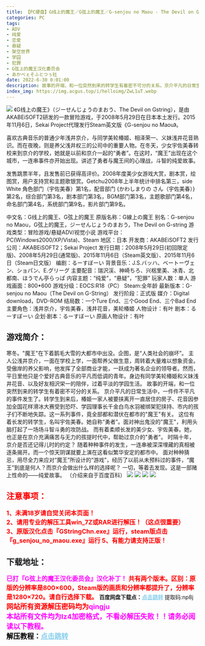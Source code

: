 ```yaml
---
title: 【PC硬盘】G线上的魔王／G弦上的魔王／G-senjou no Maou - The Devil on G-String
categories: PC
tags:
- ADV
- 纯爱
- 恋爱
- 悬疑
- 架空世界
- 学园
- 犯罪
- G弦上的魔王汉化委员会
- あかべぇそふとつぅ社
date: 2022-6-30 0:01:00
description: 故事的开端，和一位突然到来的转学生有着密不可分的关系。京介平凡的日常生活中，一件件不平凡的事件发生了。转学生到来后，椿姫一家人被要挟离开一直居住的房子、花音因参加全国花样滑冰大赛受到恐吓、学园理事长千金白鸟水羽被绑架犯挟持、市内的孩子们不断地失踪。这一系列事件，竟全部都和潜伏在都市的"魔王"有关。
index_img: https://img.acgus.top/i/helloimg/ZwL1uT.webp
---
```

![](https://img.acgus.top/i/helloimg/ZwL1uT.webp)
《G线上の魔王》（ジーせんじょうのまおう、The Devil on Gstring），是由AKABEiSOFT2研发的一款冒险游戏，于2008年5月29日在日本本土发行。2015年11月6日，Sekai Project代理发行Steam英文版《G-senjou no Maou》。

喜欢古典音乐的普通少年浅井京介，与同学美轮椿姬、相泽荣一、义妹浅井花音熟识。而在夜晚，则是养父浅井权三的公司中的重要人物。在冬天，少女宇佐美春转校来到京介的学校，她就是以前和京介一起的“勇者”。在这时，“魔王”出现在这个城市，一连串事件亦开始出现。讲述了勇者与魔王间的心理战，斗智的纯爱故事。

发售跳票半年，且发售前已获得高评价。2008年度美少女游戏大赏，剧本赏，绘图赏，用户支持赏和主题歌银赏。Getchu2008年上半年统计中排名第三，side White 角色部门（宇佐美春）第1名，配音部门 {かわしまりの さん（宇佐美春）}第2名，综合部门第3名，剧本部门第3名，BGM部门第3名，主题歌部门第4名，命名部门第4名，系统部门第9名，影片部门第9名。

中文名：G线上的魔王、G弦上的魔王
原版名称：G線上の魔王
别名：G-senjou no Maou，G弦上的魔王，ジーせんじょうのまおう，The Devil on G-string
游戏类型：冒险游戏/悬疑ADV/视觉小说
游戏平台：PC(Windows2000/XP/Vista)、Steam
地区：日本
开发商：AKABEiSOFT2
发行公司：AKABEiSOFT2；Sekai Project
发行日期：2008年5月29日(初回限定版)、2008年5月29日(通常版)、2015年11月6日（Steam英文版）、2015年11月6日（Steam日文版）
编剧：るーすぼーい
背景音乐：J.S.バッハ、ベートーヴェン、ショパン、E.グリーグ
主要配音：瑞沢渓、神崎ちろ、兴梠里美、冰青、北都南、ほうでん亭らっぱ
内容主题：“纯爱”，“悬疑”，“犯罪”
玩家人数：单人
游戏画面：800*600
游戏分级：EOCS:R18（PC）
Steam:全年龄
最新版本：G-senjou no Maou（The Devil on G-String）
发行阶段：正式版
媒介：Digital download，DVD-ROM
结局数：一个Ture End、三个Good End、三个Bad End
主要角色：浅井京介，宇佐美春，浅井花音，美轮椿姬
人物设计：有叶
剧本：るーすぼーい
企划·剧本：るーすぼーい
原画人物设计：有叶

## 游戏简介：
寒冬。"魔王"在下着鹅毛大雪的大都市中出没。企图，是“人类社会的崩坏”。
主人公浅井京介，一面在学校上学，一面帮养父做生意，周转着大量难以想象资金。受傲岸的养父影响，他发挥了全部商业才能，一跃成为著名企业的领导者。然而，平日里他只是个爱好古典音乐的平凡而低调的青年。身边有同学美轮椿姫和义妹浅井花音、以及好友相沢栄一的陪伴，过着平淡的学园生活。
故事的开端，和一位突然到来的转学生有着密不可分的关系。
京介平凡的日常生活中，一件件不平凡的事件发生了。转学生到来后，椿姫一家人被要挟离开一直居住的房子、花音因参加全国花样滑冰大赛受到恐吓、学园理事长千金白鸟水羽被绑架犯挟持、市内的孩子们不断地失踪。这一系列事件，竟全部都和潜伏在都市的"魔王"有关。
这位有着长发的转学生，名叫宇佐美春。她自称“勇者”。面对神出鬼没的"魔王"，利用头脑打起了一场场斗智斗勇的攻防战。
而有着柔顺长发的美少女、宇佐美春。她，也正是在京介充满痛苦与无力的孩提时代中，帮助过京介的"勇者"。
时隔十年，京介是否还记得儿时的约定？
随着种种事件的发生，一连串被深深埋藏的真相被逐条揭开。而一个惊天阴谋就要上演在这看似繁华安定的都市中。
面对种种猜忌，用尽全力来应对“魔王”所设计的“游戏”，经历了以前从未预料过的事件，“魔王”到底是何人？而京介会做出什么样的选择呢？
一切，等着去发现。这是一部赌上性命的——纯爱故事。
（介绍来自于百度百科）
![](https://img.acgus.top/i/helloimg/ZwLE3o.webp)
![](https://img.acgus.top/i/helloimg/ZwLqrb.webp)
![](https://img.acgus.top/i/helloimg/ZwLXJ1.webp)
![](https://img.acgus.top/i/helloimg/ZwLeOK.webp)





## <font color=#FF0000 >注意事项：</font>
<font color=#FF0000 size=3><b>1、未满18岁请自觉关闭本页面！  
2、请用专业的解压工具win_7Z或RAR进行解压！（这点很重要）           
3、原版汉化点击『GStringChn.exe』运行，steam版点击『g_senjou_no_maou.exe』运行
5、有能力请支持正版！</b></font>

## 下载地址：
<font color=#FF00FF size=3>**已打『G弦上的魔王汉化委员会』汉化补丁！**</font>
<font color=#FF0000 size=3>**共有两个版本。区别：原版的分辨率是800×600，Steam版的画质和分辨率都提升了，分辨率是1280×720。请自行选择下载。**</font>
<b>百度网盘下载点：</b><a href="https://pan.baidu.com/s/1z1ZUlLc2Q4nG5ER3moWkzw?pwd=np8j" style="color: #87CEEB;"><b>点击跳转</b></a> 提取码:np8j
<a style="padding: 0" href="https://post.qingju.org/AD/"><img style="max-width:100%" src="https://img.acgus.top/i/2024/07/478f689b8021d8d499ab43d21acf137a.gif" alt=""></a>
<b><font color=#FF0000 size=4>网站所有资源解压密码均为</b></font><b><font color=#FF00FF size=4>qingju</font><font color=#FF0000 ></font></b><br><b><font color=#FF00FF size=4>本站所有文件均为lz4加密格式，不看必解压失败！！请务必阅读以下教程。</b></font><br><b><font color=#000 size=4>解压教程：</b><a href="https://post.qingju.org/tutorial/000/" style="color: #87CEEB;"><b>点击跳转</b></a>